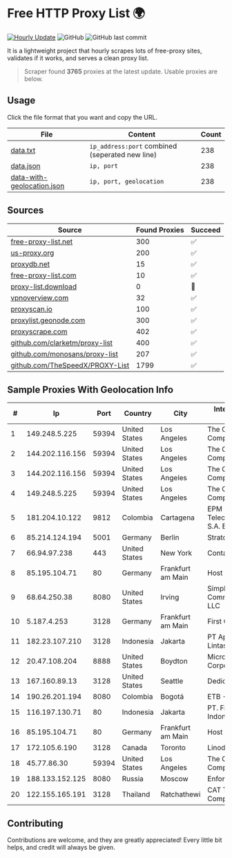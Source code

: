 
# Free HTTP Proxy List 🌍

[![Hourly Update](https://github.com/mertguvencli/http-proxy-list/actions/workflows/main.yml/badge.svg?branch=main)](https://github.com/mertguvencli/http-proxy-list/actions/workflows/main.yml)
![GitHub](https://img.shields.io/github/license/mertguvencli/http-proxy-list)
![GitHub last commit](https://img.shields.io/github/last-commit/mertguvencli/http-proxy-list)

It is a lightweight project that hourly scrapes lots of free-proxy sites, validates if it works, and serves a clean proxy list.


> Scraper found **3765** proxies at the latest update. Usable proxies are below.

## Usage

Click the file format that you want and copy the URL.


|File|Content|Count|
|----|-------|-----|
|[data.txt](https://raw.githubusercontent.com/mertguvencli/http-proxy-list/main/proxy-list/data.txt)|`ip_address:port` combined (seperated new line)|238|
|[data.json](https://raw.githubusercontent.com/mertguvencli/http-proxy-list/main/proxy-list/data.json)|`ip, port`|238|
|[data-with-geolocation.json](https://raw.githubusercontent.com/mertguvencli/http-proxy-list/main/proxy-list/data-with-geolocation.json)|`ip, port, geolocation`|238|

## Sources

|Source|Found Proxies|Succeed|
|------|-------------|-------|
|[free-proxy-list.net](https://free-proxy-list.net)|300|✅|
|[us-proxy.org](https://www.us-proxy.org)|200|✅|
|[proxydb.net](http://proxydb.net)|15|✅|
|[free-proxy-list.com](https://free-proxy-list.com/?page=&port=&type%5B%5D=http&type%5B%5D=https&up_time=0&search=Search)|10|✅|
|[proxy-list.download](https://www.proxy-list.download/HTTP)|0|🚫|
|[vpnoverview.com](https://vpnoverview.com/privacy/anonymous-browsing/free-proxy-servers)|32|✅|
|[proxyscan.io](https://www.proxyscan.io)|100|✅|
|[proxylist.geonode.com](https://proxylist.geonode.com/api/proxy-list?limit=300&page=1&sort_by=lastChecked&sort_type=desc&protocols=http,https)|300|✅|
|[proxyscrape.com](https://api.proxyscrape.com/v2/?request=displayproxies&protocol=http&timeout=10000&country=all&ssl=all&anonymity=all)|402|✅|
|[github.com/clarketm/proxy-list](https://raw.githubusercontent.com/clarketm/proxy-list/master/proxy-list-raw.txt)|400|✅|
|[github.com/monosans/proxy-list](https://raw.githubusercontent.com/monosans/proxy-list/main/proxies/http.txt)|207|✅|
|[github.com/TheSpeedX/PROXY-List](https://raw.githubusercontent.com/TheSpeedX/PROXY-List/master/http.txt)|1799|✅|


## Sample Proxies With Geolocation Info

|#|Ip|Port|Country|City|Internet Service Provider|
|-|--|----|-------|----|-------------------------|
|1|149.248.5.225|59394|United States|Los Angeles|The Constant Company|
|2|144.202.116.156|59394|United States|Los Angeles|The Constant Company|
|3|144.202.116.156|59394|United States|Los Angeles|The Constant Company|
|4|149.248.5.225|59394|United States|Los Angeles|The Constant Company|
|5|181.204.10.122|9812|Colombia|Cartagena|EPM Telecomunicaciones S.A. E.S.P.|
|6|85.214.124.194|5001|Germany|Berlin|Strato AG|
|7|66.94.97.238|443|United States|New York|Contabo Inc.|
|8|85.195.104.71|80|Germany|Frankfurt am Main|Host Europe GmbH|
|9|68.64.250.38|8080|United States|Irving|SimpleFiber Communications LLC|
|10|5.187.4.253|3128|Germany|Frankfurt am Main|First Colo|
|11|182.23.107.210|3128|Indonesia|Jakarta|PT Aplikanusa Lintasarta|
|12|20.47.108.204|8888|United States|Boydton|Microsoft Corporation|
|13|167.160.89.13|3128|United States|Seattle|Dedicated.com|
|14|190.26.201.194|8080|Colombia|Bogotá|ETB - Colombia|
|15|116.197.130.71|80|Indonesia|Jakarta|PT. Fiber Networks Indonesia|
|16|85.195.104.71|80|Germany|Frankfurt am Main|Host Europe GmbH|
|17|172.105.6.190|3128|Canada|Toronto|Linode, LLC|
|18|45.77.86.30|59394|United States|Los Angeles|The Constant Company|
|19|188.133.152.125|8080|Russia|Moscow|Enforta-MSK|
|20|122.155.165.191|3128|Thailand|Ratchathewi|CAT Telecom Public Company Limited|



## Contributing

Contributions are welcome, and they are greatly appreciated! Every
little bit helps, and credit will always be given.

